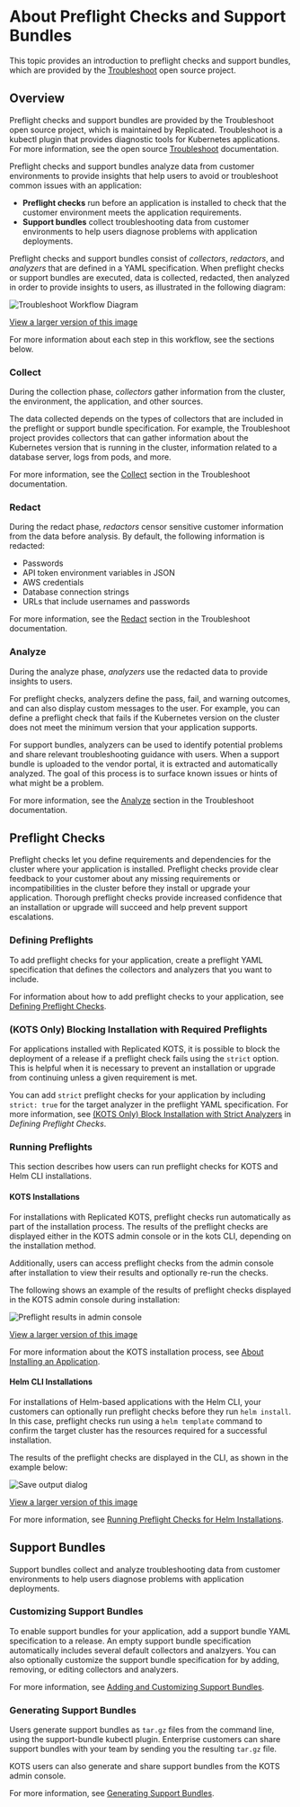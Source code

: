 # About Preflight Checks and Support Bundles

This topic provides an introduction to preflight checks and support bundles, which are provided by the [Troubleshoot](https://troubleshoot.sh/) open source project.

## Overview

Preflight checks and support bundles are provided by the Troubleshoot open source project, which is maintained by Replicated. Troubleshoot is a kubectl plugin that provides diagnostic tools for Kubernetes applications. For more information, see the open source [Troubleshoot](https://troubleshoot.sh/docs/collect/) documentation.

Preflight checks and support bundles analyze data from customer environments to provide insights that help users to avoid or troubleshoot common issues with an application:
* **Preflight checks** run before an application is installed to check that the customer environment meets the application requirements.
* **Support bundles** collect troubleshooting data from customer environments to help users diagnose problems with application deployments.

Preflight checks and support bundles consist of _collectors_, _redactors_, and _analyzers_ that are defined in a YAML specification. When preflight checks or support bundles are executed, data is collected, redacted, then analyzed in order to provide insights to users, as illustrated in the following diagram:

![Troubleshoot Workflow Diagram](/images/troubleshoot-workflow-diagram.png)

[View a larger version of this image](/images/troubleshoot-workflow-diagram.png)

For more information about each step in this workflow, see the sections below.

### Collect

During the collection phase, _collectors_ gather information from the cluster, the environment, the application, and other sources.

The data collected depends on the types of collectors that are included in the preflight or support bundle specification. For example, the Troubleshoot project provides collectors that can gather information about the Kubernetes version that is running in the cluster, information related to a database server, logs from pods, and more.

For more information, see the [Collect](https://troubleshoot.sh/docs/collect/) section in the Troubleshoot documentation.

### Redact

During the redact phase, _redactors_ censor sensitive customer information from the data before analysis. By default, the following information is redacted:

- Passwords
- API token environment variables in JSON
- AWS credentials
- Database connection strings
- URLs that include usernames and passwords

For more information, see the [Redact](https://troubleshoot.sh/docs/redact/) section in the Troubleshoot documentation.

### Analyze

During the analyze phase, _analyzers_ use the redacted data to provide insights to users.

For preflight checks, analyzers define the pass, fail, and warning outcomes, and can also display custom messages to the user. For example, you can define a preflight check that fails if the Kubernetes version on the cluster does not meet the minimum version that your application supports.

For support bundles, analyzers can be used to identify potential problems and share relevant troubleshooting guidance with users. When a support bundle is uploaded to the vendor portal, it is extracted and automatically analyzed. The goal of this process is to surface known issues or hints of what might be a problem.

For more information, see the [Analyze](https://troubleshoot.sh/docs/analyze/) section in the Troubleshoot documentation.

## Preflight Checks

Preflight checks let you define requirements and dependencies for the cluster where your application is installed. Preflight checks provide clear feedback to your customer about any missing requirements or incompatibilities in the cluster before they install or upgrade your application. Thorough preflight checks provide increased confidence that an installation or upgrade will succeed and help prevent support escalations.

### Defining Preflights

To add preflight checks for your application, create a preflight YAML specification that defines the collectors and analyzers that you want to include.

For information about how to add preflight checks to your application, see [Defining Preflight Checks](preflight-defining).

### (KOTS Only) Blocking Installation with Required Preflights

For applications installed with Replicated KOTS, it is possible to block the deployment of a release if a preflight check fails using the `strict` option. This is helpful when it is necessary to prevent an installation or upgrade from continuing unless a given requirement is met.

You can add `strict` preflight checks for your application by including `strict: true` for the target analyzer in the preflight YAML specification. For more information, see [(KOTS Only) Block Installation with Strict Analyzers](preflight-defining#kots-only-block-installation-with-strict-analyzers) in _Defining Preflight Checks_.

### Running Preflights

This section describes how users can run preflight checks for KOTS and Helm CLI installations.

#### KOTS Installations

For installations with Replicated KOTS, preflight checks run automatically as part of the installation process. The results of the preflight checks are displayed either in the KOTS admin console or in the kots CLI, depending on the installation method.

Additionally, users can access preflight checks from the admin console after installation to view their results and optionally re-run the checks.

The following shows an example of the results of preflight checks displayed in the KOTS admin console during installation:

![Preflight results in admin console](/images/preflight-warning.png)

[View a larger version of this image](/images/preflight-warning.png)

For more information about the KOTS installation process, see [About Installing an Application](/enterprise/installing-overview).

#### Helm CLI Installations

For installations of Helm-based applications with the Helm CLI, your customers can optionally run preflight checks before they run `helm install`. In this case, preflight checks run using a `helm template` command to confirm the target cluster has the resources required for a successful installation.

The results of the preflight checks are displayed in the CLI, as shown in the example below:

![Save output dialog](/images/helm-preflight-save-output.png)

[View a larger version of this image](/images/helm-preflight-save-output.png)

For more information, see [Running Preflight Checks for Helm Installations](preflight-running).

## Support Bundles

Support bundles collect and analyze troubleshooting data from customer environments to help users diagnose problems with application deployments.

### Customizing Support Bundles

To enable support bundles for your application, add a support bundle YAML specification to a release. An empty support bundle specification automatically includes several default collectors and analzyers. You can also optionally customize the support bundle specification for by adding, removing, or editing collectors and analyzers.

For more information, see [Adding and Customizing Support Bundles](support-bundle-customizing).

### Generating Support Bundles

Users generate support bundles as `tar.gz` files from the command line, using the support-bundle kubectl plugin. Enterprise customers can share support bundles with your team by sending you the resulting `tar.gz` file.

KOTS users can also generate and share support bundles from the KOTS admin console.

For more information, see [Generating Support Bundles](support-bundle-generating).